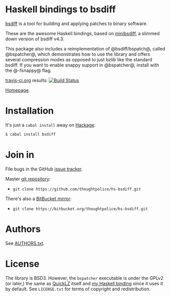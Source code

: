 # Haskell bindings to bsdiff

[bsdiff][] is a tool for building and applying patches to binary
software.

These are the awesome Haskell bindings, based on [minibsdiff][], a slimmed down
version of bsdiff v4.3.

This package also includes a reimplementation of @bsdiff/bspatch@, called
@bspatcher@, which demonstrates how to use the library and offers several
compression modes as opposed to just bzlib like the standard bsdiff. If you
want to enable snappy support in @bspatcher@, install with the @-fsnappy@ flag.

[travis-ci.org](http://travis-ci.org) results: [![Build Status](https://secure.travis-ci.org/thoughtpolice/hs-bsdiff.png?branch=master)](http://travis-ci.org/thoughtpolice/hs-bsdiff)

[Homepage][main page].

# Installation

It's just a `cabal install` away on [Hackage][]:

```bash
$ cabal install bsdiff
```

# Join in

File bugs in the GitHub [issue tracker][].

Master [git repository][gh]:

* `git clone https://github.com/thoughtpolice/hs-bsdiff.git`

There's also a [BitBucket mirror][bb]:

* `git clone https://bitbucket.org/thoughtpolice/hs-bsdiff.git`

# Authors

See [AUTHORS.txt](https://raw.github.com/thoughtpolice/hs-bsdiff/master/AUTHORS.txt).

# License

The library is BSD3. However, the `bspatcher` executable is under the GPLv2 (or
later,) the same as [QuickLZ](http://quicklz.com) itself and [my Haskell
binding](http://hackage.haskell.org/package/quicklz) since it uses it by
default. See `LICENSE.txt` for terms of copyright and redistribution.

[bsdiff]: http://www.daemonology.net/bsdiff/
[minibsdiff]: http://github.com/thoughtpolice/minibsdiff
[main page]: http://thoughtpolice.github.com/hs-bsdiff
[issue tracker]: http://github.com/thoughtpolice/hs-bsdiff/issues
[gh]: http://github.com/thoughtpolice/hs-bsdiff
[bb]: http://bitbucket.org/thoughtpolice/hs-bsdiff
[Hackage]: http://hackage.haskell.org/package/bsdiff
